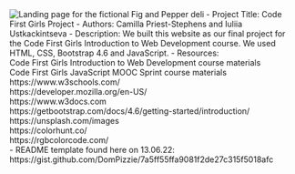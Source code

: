 <img src="img\landing_page\CFG_Landing_Page.png" alt="Landing page for the fictional Fig and Pepper deli" title="CFG Final Project Landing Page">
- Project Title: Code First Girls Project
- Authors: Camilla Priest-Stephens and Iuliia Ustkackintseva
- Description: We built this website as our final project for the Code First Girls Introduction to Web Development course. We used HTML, CSS, Bootstrap 4.6 and JavaScript.
- Resources:<br>
  Code First Girls Introduction to Web Development course materials<br>
  Code First Girls JavaScript MOOC Sprint course materials<br>
  https://www.w3schools.com/<br>
  https://developer.mozilla.org/en-US/<br>
  https://www.w3docs.com<br>
  https://getbootstrap.com/docs/4.6/getting-started/introduction/<br>
  https://unsplash.com/images<br>
  https://colorhunt.co/<br>
  https://rgbcolorcode.com/<br>
- README template found here on 13.06.22: https://gist.github.com/DomPizzie/7a5ff55ffa9081f2de27c315f5018afc
